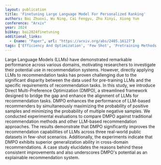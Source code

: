 ```yaml
---
layout: publication
title: 'Finetuning Large Language Model For Personalized Ranking'
authors: Bai Zhuoxi, Wu Ning, Cai Fengyu, Zhu Xinyi, Xiong Yun
conference: "Arxiv"
year: 2024
bibkey: bai2024finetuning
additional_links:
  - {name: "Paper", url: "https://arxiv.org/abs/2405.16127"}
tags: ['Efficiency And Optimization', 'Few Shot', 'Pretraining Methods', 'Reinforcement Learning', 'Tools', 'Training Techniques']
---
```

Large Language Models (LLMs) have demonstrated remarkable performance across various domains, motivating researchers to investigate their potential use in recommendation systems. However, directly applying LLMs to recommendation tasks has proven challenging due to the significant disparity between the data used for pre-training LLMs and the specific requirements of recommendation tasks. In this study, we introduce Direct Multi-Preference Optimization (DMPO), a streamlined framework designed to bridge the gap and enhance the alignment of LLMs for recommendation tasks. DMPO enhances the performance of LLM-based recommenders by simultaneously maximizing the probability of positive samples and minimizing the probability of multiple negative samples. We conducted experimental evaluations to compare DMPO against traditional recommendation methods and other LLM-based recommendation approaches. The results demonstrate that DMPO significantly improves the recommendation capabilities of LLMs across three real-world public datasets in few-shot scenarios. Additionally, the experiments indicate that DMPO exhibits superior generalization ability in cross-domain recommendations. A case study elucidates the reasons behind these consistent improvements and also underscores DMPO's potential as an explainable recommendation system.
